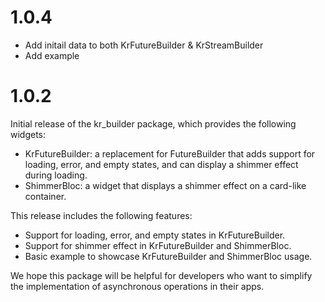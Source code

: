 # 1.0.4

* Add initail data to both KrFutureBuilder & KrStreamBuilder
* Add example

# 1.0.2
Initial release of the kr_builder package, which provides the following widgets:

* KrFutureBuilder: a replacement for FutureBuilder that adds support for loading, error, and empty states, and can display a shimmer effect during loading.
* ShimmerBloc: a widget that displays a shimmer effect on a card-like container.

This release includes the following features:

* Support for loading, error, and empty states in KrFutureBuilder.
* Support for shimmer effect in KrFutureBuilder and ShimmerBloc.
* Basic example to showcase KrFutureBuilder and ShimmerBloc usage.

We hope this package will be helpful for developers who want to simplify the implementation of asynchronous operations in their apps.